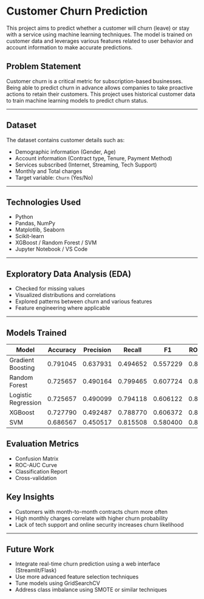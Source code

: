 # Customer Churn Prediction

This project aims to predict whether a customer will churn (leave) or stay with a service using machine learning techniques. The model is trained on customer data and leverages various features related to user behavior and account information to make accurate predictions.

##  Problem Statement

Customer churn is a critical metric for subscription-based businesses. Being able to predict churn in advance allows companies to take proactive actions to retain their customers. This project uses historical customer data to train machine learning models to predict churn status.

---

##  Dataset

The dataset contains customer details such as:
- Demographic information (Gender, Age)
- Account information (Contract type, Tenure, Payment Method)
- Services subscribed (Internet, Streaming, Tech Support)
- Monthly and Total charges
- Target variable: `Churn` (Yes/No)

---

##  Technologies Used

- Python
- Pandas, NumPy
- Matplotlib, Seaborn
- Scikit-learn
- XGBoost / Random Forest / SVM
- Jupyter Notebook / VS Code

---

##  Exploratory Data Analysis (EDA)

- Checked for missing values
- Visualized distributions and correlations
- Explored patterns between churn and various features
- Feature engineering where applicable

---

##  Models Trained

| Model              | Accuracy | Precision | Recall  | F1      | ROC AUC |
|--------------------|----------|-----------|---------|---------|---------|
| Gradient Boosting  | 0.791045 | 0.637931  | 0.494652| 0.557229| 0.839909|
| Random Forest      | 0.725657 | 0.490164  | 0.799465| 0.607724| 0.836599|
| Logistic Regression| 0.725657 | 0.490099  | 0.794118| 0.606122| 0.834218|
| XGBoost            | 0.727790 | 0.492487  | 0.788770| 0.606372| 0.833914|
| SVM                | 0.686567 | 0.450517  | 0.815508| 0.580400| 0.826163|


##  Evaluation Metrics

- Confusion Matrix
- ROC-AUC Curve
- Classification Report
- Cross-validation


## Key Insights

- Customers with month-to-month contracts churn more often
- High monthly charges correlate with higher churn probability
- Lack of tech support and online security increases churn likelihood

---

##  Future Work

- Integrate real-time churn prediction using a web interface (Streamlit/Flask)
- Use more advanced feature selection techniques
- Tune models using GridSearchCV
- Address class imbalance using SMOTE or similar techniques

